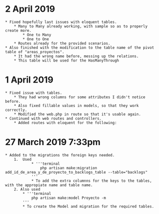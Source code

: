 # 2 April 2019
	* Fixed hopefully last issues with eloquent tables.
		* Many to Many already working, with sample so as to properly create more.
			* One to Many
			* One to One
		* Routes already for the provided scenarios.
	* Also finished with the modification to the table name of the pivot table of "areas_proyectos".
		* It had the wrong name before, messing up the relations.
		* This table will be used for the HasManyThrough

# 1 April 2019 
	* Fixed issue with tables.
		* They had wrong columns for some attributes I didn't notice before.
		* Also fixed fillable values in models, so that they work correctly.
		* Modified the web.php in route so that it's usable again.
	* Continued with web routes and controllers.
		* Added routes with eloquent for the following:

# 27 March 2019 7:33pm
	* Added to the migrations the foreign keys needed.
		1.  Used 
				* '''terminal
					php artisan make:migration add_id_de_area_y_de_proyecto_to_backlogs_table --table="backlogs"
				'''
				* To add the extra columnns for the keys to the tables, with the appropiate name and table name.
		2. Also used
			* '''terminal
				php artisan make:model Proyecto -m
			'''
			* To create the Model and migration for the required tables.